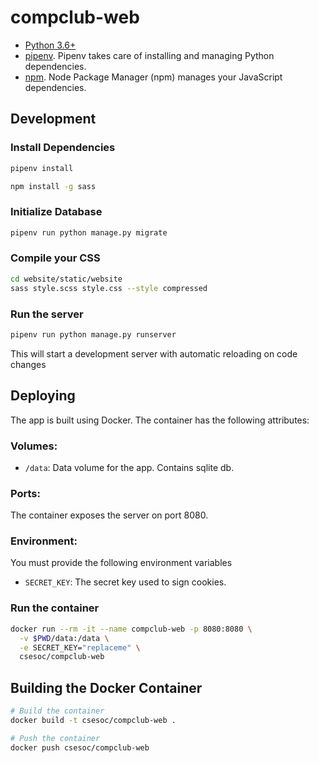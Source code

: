 # compclub-web

- [Python 3.6+](https://python.org)
- [pipenv](https://github.com/pypa/pipenv). Pipenv takes care of installing and managing Python dependencies.
- [npm](https://www.npmjs.com/get-npm). Node Package Manager (npm) manages your JavaScript dependencies.

## Development

### Install Dependencies

```sh
pipenv install
```
```sh
npm install -g sass
```

### Initialize Database
```sh
pipenv run python manage.py migrate
```

### Compile your CSS
```sh
cd website/static/website
sass style.scss style.css --style compressed
```

### Run the server
```sh
pipenv run python manage.py runserver
```

This will start a development server with automatic reloading on code changes

## Deploying

The app is built using Docker. The container has the following attributes:

### Volumes:
 - `/data`: Data volume for the app. Contains sqlite db.

### Ports:
The container exposes the server on port 8080.

### Environment:
You must provide the following environment variables

 - `SECRET_KEY`: The secret key used to sign cookies.

### Run the container

```sh
docker run --rm -it --name compclub-web -p 8080:8080 \
  -v $PWD/data:/data \
  -e SECRET_KEY="replaceme" \
  csesoc/compclub-web
```

## Building the Docker Container
```sh
# Build the container
docker build -t csesoc/compclub-web .

# Push the container
docker push csesoc/compclub-web
```
